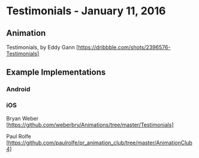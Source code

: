 # Testimonials - January 11, 2016

## Animation

Testimonials, by Eddy Gann [https://dribbble.com/shots/2396576-Testimonials]

## Example Implementations

### Android

### iOS

Bryan Weber [https://github.com/weberbry/Animations/tree/master/Testimonials]

Paul Rolfe [https://github.com/paulrolfe/pr_animation_club/tree/master/AnimationClub4]
